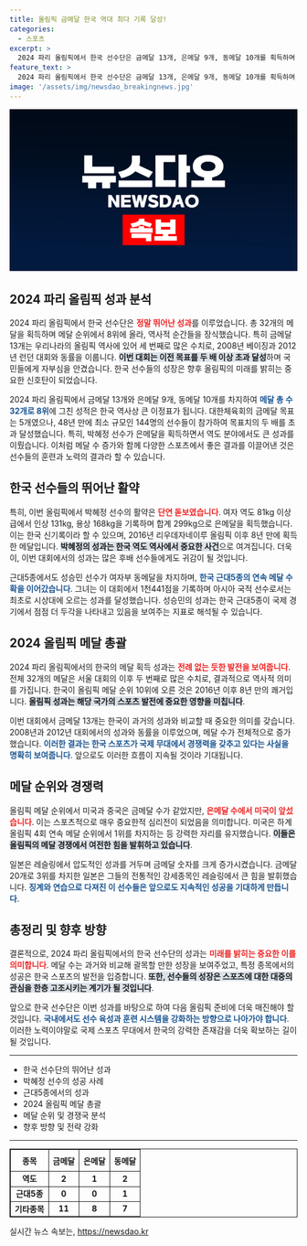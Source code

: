 ```yaml
---
title: 올림픽 금메달 한국 역대 최다 기록 달성!
categories:
  - 스포츠
excerpt: >
  2024 파리 올림픽에서 한국 선수단은 금메달 13개, 은메달 9개, 동메달 10개를 획득하며 메달 순위 8위를 차지했습니다. 박혜정의 역도 은메달과 성승민의 근대5종 동메달로 감동적인 마무리를 한 대한민국, 이들의 성과가 더욱 주목받고 있습니다!
feature_text: >
  2024 파리 올림픽에서 한국 선수단은 금메달 13개, 은메달 9개, 동메달 10개를 획득하며 메달 순위 8위를 차지했습니다. 박혜정의 역도 은메달과 성승민의 근대5종 동메달로 감동적인 마무리를 한 대한민국, 이들의 성과가 더욱 주목받고 있습니다!
image: '/assets/img/newsdao_breakingnews.jpg'
---
```


<p><img src="/assets/img/newsdao_breakingnews.jpg" alt="koreaapp 속보" /></p>

<h2 data-ke-size="size26">2024 파리 올림픽 성과 분석</h2>

<p data-ke-size="size16">2024 파리 올림픽에서 한국 선수단은 <b><span style="color: #ee2323;">정말 뛰어난 성과</span></b>를 이루었습니다. 총 32개의 메달을 획득하며 메달 순위에서 8위에 올라, 역사적 순간들을 장식했습니다. 특히 금메달 13개는 우리나라의 올림픽 역사에 있어 세 번째로 많은 수치로, 2008년 베이징과 2012년 런던 대회와 동률을 이룹니다. <b><span style="background-color: #21538527;">이번 대회는 이전 목표를 두 배 이상 초과 달성</span></b>하며 국민들에게 자부심을 안겼습니다. 한국 선수들의 성장은 향후 올림픽의 미래를 밝히는 중요한 신호탄이 되었습니다.</p>

<p data-ke-size="size16">2024 파리 올림픽에서 금메달 13개와 은메달 9개, 동메달 10개를 차지하여 <b><span style="color: #1a5490;">메달 총 수 32개로 8위</span></b>에 그친 성적은 한국 역사상 큰 이정표가 됩니다. 대한체육회의 금메달 목표는 5개였으나, 48년 만에 최소 규모인 144명의 선수들이 참가하여 목표치의 두 배를 초과 달성했습니다. 특히, 박혜정 선수가 은메달을 획득하면서 역도 분야에서도 큰 성과를 이뤘습니다. 이처럼 메달 수 증가와 함께 다양한 스포츠에서 좋은 결과를 이끌어낸 것은 선수들의 훈련과 노력의 결과라 할 수 있습니다.</p>

<h2 data-ke-size="size26">한국 선수들의 뛰어난 활약</h2>

<p data-ke-size="size16">특히, 이번 올림픽에서 박혜정 선수의 활약은 <b><span style="color: #ee2323;">단연 돋보였습니다</span></b>. 여자 역도 81kg 이상급에서 인상 131kg, 용상 168kg을 기록하며 합계 299kg으로 은메달을 획득했습니다. 이는 한국 신기록이라 할 수 있으며, 2016년 리우데자네이루 올림픽 이후 8년 만에 획득한 메달입니다. <b><span style="background-color: #21538527;">박혜정의 성과는 한국 역도 역사에서 중요한 사건</span></b>으로 여겨집니다. 더욱이, 이번 대회에서의 성과는 많은 후배 선수들에게도 귀감이 될 것입니다.</p>

<p data-ke-size="size16">근대5종에서도 성승민 선수가 여자부 동메달을 차지하며, <b><span style="color: #1a5490;">한국 근대5종의 연속 메달 수확을 이어갔습니다</span></b>. 그녀는 이 대회에서 1천441점을 기록하며 아시아 국적 선수로서는 최초로 시상대에 오르는 성과를 달성했습니다. 성승민의 성과는 한국 근대5종이 국제 경기에서 점점 더 두각을 나타내고 있음을 보여주는 지표로 해석될 수 있습니다.</p>

<h2 data-ke-size="size26">2024 올림픽 메달 총괄</h2>

<p data-ke-size="size16">2024 파리 올림픽에서의 한국의 메달 획득 성과는 <b><span style="color: #ee2323;">전례 없는 듯한 발전을 보여줍니다</span></b>. 전체 32개의 메달은 서울 대회의 이후 두 번째로 많은 수치로, 결과적으로 역사적 의미를 가집니다. 한국이 올림픽 메달 순위 10위에 오른 것은 2016년 이후 8년 만의 쾌거입니다. <b><span style="background-color: #21538527;">올림픽 성과는 해당 국가의 스포츠 발전에 중요한 영향을 미칩니다</span></b>.</p>

<p data-ke-size="size16">이번 대회에서 금메달 13개는 한국이 과거의 성과와 비교할 때 중요한 의미를 갖습니다. 2008년과 2012년 대회에서의 성과와 동률을 이루었으며, 메달 수가 전체적으로 증가했습니다. <b><span style="color: #1a5490;">이러한 결과는 한국 스포츠가 국제 무대에서 경쟁력을 갖추고 있다는 사실을 명확히 보여줍니다</span></b>. 앞으로도 이러한 흐름이 지속될 것이라 기대됩니다.</p>

<h2 data-ke-size="size26">메달 순위와 경쟁력</h2>

<p data-ke-size="size16">올림픽 메달 순위에서 미국과 중국은 금메달 수가 같았지만, <b><span style="color: #ee2323;">은메달 수에서 미국이 앞섰습니다</span></b>. 이는 스포츠적으로 매우 중요한적 심리전이 되었음을 의미합니다. 미국은 하계 올림픽 4회 연속 메달 순위에서 1위를 차지하는 등 강력한 자리를 유지했습니다. <b><span style="background-color: #21538527;">이들은 올림픽의 메달 경쟁에서 여전한 힘을 발휘하고 있습니다</span></b>.</p>

<p data-ke-size="size16">일본은 레슬링에서 압도적인 성과를 거두며 금메달 숫자를 크게 증가시켰습니다. 금메달 20개로 3위를 차지한 일본은 그들의 전통적인 강세종목인 레슬링에서 큰 힘을 발휘했습니다. <b><span style="color: #1a5490;">징계와 연습으로 다져진 이 선수들은 앞으로도 지속적인 성공을 기대하게 만듭니다</span></b>.</p>

<h2 data-ke-size="size26">총정리 및 향후 방향</h2>

<p data-ke-size="size16">결론적으로, 2024 파리 올림픽에서의 한국 선수단의 성과는 <b><span style="color: #ee2323;">미래를 밝히는 중요한 이를 의미합니다</span></b>. 메달 수는 과거와 비교해 괄목할 만한 성장을 보여주었고, 특정 종목에서의 성공은 한국 스포츠의 발전을 입증합니다. <b><span style="background-color: #21538527;">또한, 선수들의 성장은 스포츠에 대한 대중의 관심을 한층 고조시키는 계기가 될 것입니다</span></b>.</p>

<p data-ke-size="size16">앞으로 한국 선수단은 이번 성과를 바탕으로 하여 다음 올림픽 준비에 더욱 매진해야 할 것입니다. <b><span style="color: #1a5490;">국내에서도 선수 육성과 훈련 시스템을 강화하는 방향으로 나아가야 합니다</span></b>. 이러한 노력이야말로 국제 스포츠 무대에서 한국의 강력한 존재감을 더욱 확보하는 길이 될 것입니다.</p>

<hr>

<ul>
    <li>한국 선수단의 뛰어난 성과</li>
    <li>박혜정 선수의 성공 사례</li>
    <li>근대5종에서의 성과</li>
    <li>2024 올림픽 메달 총괄</li>
    <li>메달 순위 및 경쟁국 분석</li>
    <li>향후 방향 및 전략 강화</li>
</ul>

<hr>

<table style="width: 100%; border: 1px solid; border-collapse: collapse;">
    <thead>
        <tr>
            <th style="border: 1px solid; text-align: center; height: 30px;"><b>종목</b></th>
            <th style="border: 1px solid; text-align: center; height: 30px;"><b>금메달</b></th>
            <th style="border: 1px solid; text-align: center; height: 30px;"><b>은메달</b></th>
            <th style="border: 1px solid; text-align: center; height: 30px;"><b>동메달</b></th>
        </tr>
    </thead>
    <tbody>
        <tr>
            <td style="border: 1px solid; text-align: center; height: 17px;"><b>역도</b></td>
            <td style="border: 1px solid; text-align: center; height: 17px;"><b>2</b></td>
            <td style="border: 1px solid; text-align: center; height: 17px;"><b>1</b></td>
            <td style="border: 1px solid; text-align: center; height: 17px;"><b>2</b></td>
        </tr>
        <tr>
            <td style="border: 1px solid; text-align: center; height: 17px;"><b>근대5종</b></td>
            <td style="border: 1px solid; text-align: center; height: 17px;"><b>0</b></td>
            <td style="border: 1px solid; text-align: center; height: 17px;"><b>0</b></td>
            <td style="border: 1px solid; text-align: center; height: 17px;"><b>1</b></td>
        </tr>
        <tr>
            <td style="border: 1px solid; text-align: center; height: 17px;"><b>기타종목</b></td>
            <td style="border: 1px solid; text-align: center; height: 17px;"><b>11</b></td>
            <td style="border: 1px solid; text-align: center; height: 17px;"><b>8</b></td>
            <td style="border: 1px solid; text-align: center; height: 17px;"><b>7</b></td>
        </tr>
    </tbody>
</table>
실시간 뉴스 속보는, <a href="https://newsdao.kr" rel="dofollow">https://newsdao.kr</a>


